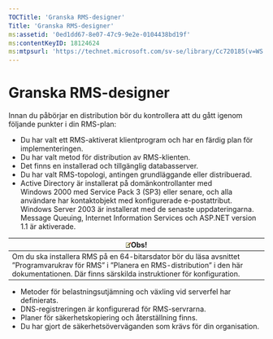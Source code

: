 ```yaml
---
TOCTitle: 'Granska RMS-designer'
Title: 'Granska RMS-designer'
ms:assetid: '0ed1dd67-8e07-47c9-9e2e-0104438bd19f'
ms:contentKeyID: 18124624
ms:mtpsurl: 'https://technet.microsoft.com/sv-se/library/Cc720185(v=WS.10)'
---
```


Granska RMS-designer
====================

Innan du påbörjar en distribution bör du kontrollera att du gått igenom följande punkter i din RMS-plan:

-   Du har valt ett RMS-aktiverat klientprogram och har en färdig plan för implementeringen.
-   Du har valt metod för distribution av RMS-klienten.
-   Det finns en installerad och tillgänglig databasserver.
-   Du har valt RMS-topologi, antingen grundläggande eller distribuerad.
-   Active Directory är installerat på domänkontrollanter med Windows 2000 med Service Pack 3 (SP3) eller senare, och alla användare har kontaktobjekt med konfigurerade e-postattribut. Windows Server 2003 är installerat med de senaste uppdateringarna. Message Queuing, Internet Information Services och ASP.NET version 1.1 är aktiverade.

| ![](images/Cc720185.note(WS.10).gif)Obs!                                                                                                                                         |
|---------------------------------------------------------------------------------------------------------------------------------------------------------------------------------------------------------------|
| Om du ska installera RMS på en 64-bitarsdator bör du läsa avsnittet ”Programvarukrav för RMS” i ”Planera en RMS-distribution” i den här dokumentationen. Där finns särskilda instruktioner för konfiguration. |

-   Metoder för belastningsutjämning och växling vid serverfel har definierats.
-   DNS-registreringen är konfigurerad för RMS-servrarna.
-   Planer för säkerhetskopiering och återställning finns.
-   Du har gjort de säkerhetsöverväganden som krävs för din organisation.
